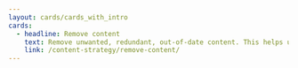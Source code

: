 ```yaml
---
layout: cards/cards_with_intro
cards:
  - headline: Remove content
    text: Remove unwanted, redundant, out-of-date content. This helps users find what they need.
    link: /content-strategy/remove-content/
---
```

